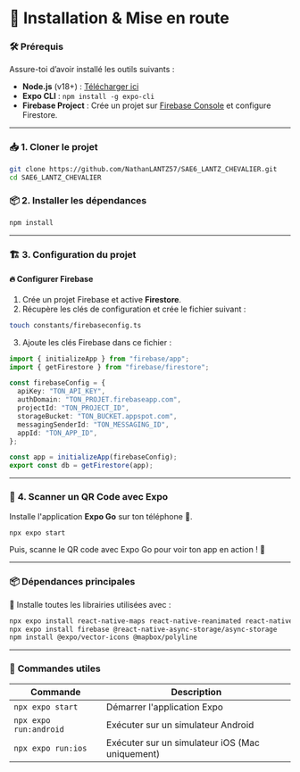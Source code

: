 # 🚀 Installation & Mise en route

### 🛠️ **Prérequis**
Assure-toi d’avoir installé les outils suivants :
- **Node.js** (v18+) : [Télécharger ici](https://nodejs.org/)
- **Expo CLI** : `npm install -g expo-cli`
- **Firebase Project** : Crée un projet sur [Firebase Console](https://console.firebase.google.com/) et configure Firestore.

---

### 📥 **1. Cloner le projet**
```sh
git clone https://github.com/NathanLANTZ57/SAE6_LANTZ_CHEVALIER.git
cd SAE6_LANTZ_CHEVALIER
```

### 📦 **2. Installer les dépendances**
```sh
npm install
```

---

### 🏗️ **3. Configuration du projet**

#### 🔥 **Configurer Firebase**
1. Crée un projet Firebase et active **Firestore**.
2. Récupère les clés de configuration et crée le fichier suivant :

```sh
touch constants/firebaseconfig.ts
```

3. Ajoute les clés Firebase dans ce fichier :

```ts
import { initializeApp } from "firebase/app";
import { getFirestore } from "firebase/firestore";

const firebaseConfig = {
  apiKey: "TON_API_KEY",
  authDomain: "TON_PROJET.firebaseapp.com",
  projectId: "TON_PROJECT_ID",
  storageBucket: "TON_BUCKET.appspot.com",
  messagingSenderId: "TON_MESSAGING_ID",
  appId: "TON_APP_ID",
};

const app = initializeApp(firebaseConfig);
export const db = getFirestore(app);
```

---

### 📸 **4. Scanner un QR Code avec Expo**
Installe l'application **Expo Go** sur ton téléphone 📱.

```sh
npx expo start
```

Puis, scanne le QR code avec Expo Go pour voir ton app en action ! 🚀

---

### 📦 **Dépendances principales**
📌 Installe toutes les librairies utilisées avec :

```sh
npx expo install react-native-maps react-native-reanimated react-native-gesture-handler react-native-screens expo-router expo-font expo-notifications
npx expo install firebase @react-native-async-storage/async-storage
npm install @expo/vector-icons @mapbox/polyline
```

---

### 🎯 **Commandes utiles**
| Commande | Description |
|----------|------------|
| `npx expo start` | Démarrer l'application Expo |
| `npx expo run:android` | Exécuter sur un simulateur Android |
| `npx expo run:ios` | Exécuter sur un simulateur iOS (Mac uniquement) |
